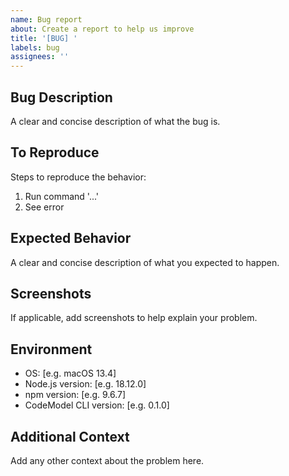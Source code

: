 ```yaml
---
name: Bug report
about: Create a report to help us improve
title: '[BUG] '
labels: bug
assignees: ''
---
```


## Bug Description
A clear and concise description of what the bug is.

## To Reproduce
Steps to reproduce the behavior:
1. Run command '...'
2. See error

## Expected Behavior
A clear and concise description of what you expected to happen.

## Screenshots
If applicable, add screenshots to help explain your problem.

## Environment
 - OS: [e.g. macOS 13.4]
 - Node.js version: [e.g. 18.12.0]
 - npm version: [e.g. 9.6.7]
 - CodeModel CLI version: [e.g. 0.1.0]

## Additional Context
Add any other context about the problem here.

